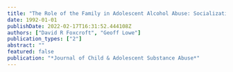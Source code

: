 ```yaml
---
title: "The Role of the Family in Adolescent Alcohol Abuse: Socialization and Structural Influences"
date: 1992-01-01
publishDate: 2022-02-17T16:31:52.444108Z
authors: ["David R Foxcroft", "Geoff Lowe"]
publication_types: ["2"]
abstract: ""
featured: false
publication: "*Journal of Child & Adolescent Substance Abuse*"
---
```



